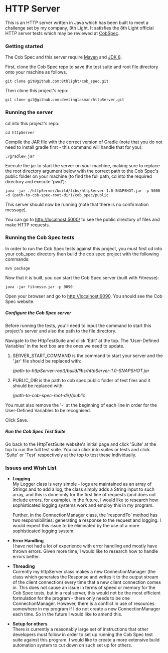 # HTTP Server

This is an HTTP server written in Java which has been built to meet a challenge set by my company, 
8th Light. It satisfies the 8th Light official HTTP server tests which may be reviewed 
at [CobSpec](https://github.com/8thlight/cob_spec).


### Getting started

The Cob Spec and this server require [Maven](https://maven.apache.org/install.html) and 
[JDK 8](https://docs.oracle.com/javase/8/docs/technotes/guides/install/install_overview.html).

First, clone the Cob Spec repo to save the test suite and root file directory onto your machine 
as follows.

    git clone git@github.com:8thlight/cob_spec.git 

Then clone this project's repo:

    git clone git@github.com:devlinglasman/httpServer.git

### Running the server

cd into this project's repo:

    cd httpServer

Compile the JAR file with the correct version of Gradle (note that you do not need to install 
gradle first - this command will handle that for you):

    ./gradlew jar

Execute the jar to start the server on your machine, making sure to replace the root 
directory argument below with the correct path to the Cob Spec's public folder on 
your machine (to find the full path, cd into the required directory and execute 'pwd'):

    java -jar ./httpServer/build/libs/httpServer-1.0-SNAPSHOT.jar -p 5000 -d (path-to-cob-spec-root-dir)/cob_spec/public
   
This server should now be running (note that there is no confirmation message).  

You can go to [http://localhost:5000/](http://localhost:5000) to see the public directory of files and make 
HTTP requests.  

### Running the Cob Spec tests

In order to run the Cob Spec tests against this project, you must first cd into your cob_spec directory
then build the cob spec project with the following commands:

    mvn package

Now that it is built, you can start the Cob Spec server (built with Fitnesse):

    java -jar fitnesse.jar -p 9090

Open your browser and go to [http://localhost:9090](http://localhost:9090/). 
You should see the Cob Spec website.

##### Configure the Cob Spec server

Before running the tests, you'll need to input the command to start this project's server and also the 
path to the file directory.

Navigate to the HttpTestSuite and click 'Edit' at the top. The 'User-Defined Variables' in the text
box are the ones we need to update.

1. SERVER_START_COMMAND is the command to start your server and the '.jar' file should be replaced with:

      *(path-to-httpServer-root)/build/libs/httpServer-1.0-SNAPSHOT.jar*

2. PUBLIC_DIR is the path to cob spec public folder of test files and it should be replaced with:

    *(path-to-cob-spec-root-dir)/public*

You must also remove the '-' at the beginning of each line in order for the User-Defined Variables 
to be recognised.

Click Save.

##### Run the Cob Spec Test Suite

Go back to the HttpTestSuite website's initial page and click 'Suite' at the top to run the full 
test suite. You can click into suites or tests and click 'Suite' or 'Test' respectively at the top to 
test these individually.

### Issues and Wish List

* **Logging**  
My Logger class is very simple - logs are maintained as an array of Strings and to add a log, the class simply adds
a String input to such array, and this is done only for the first line of requests (and does not include errors, 
for example). In the future, I would like to research how sophisticated logging systems work and employ 
this in my program.  

  Further, in the ConnectionManager class, the 'respondTo' method has two responsibilities: generating a response to
the request and logging. I would expect this issue to be eliminated by the use of a more sophisticated
logging system.  

* **Error Handling**  
I have not had a lot of experience with error handling and mostly have thrown errors. Given more time, I would like
to research how to handle errors better.

* **Threading**  
Currently my httpServer class makes a new ConnectionManager (the class which generates the 
Response and writes it to the output stream of the client connection) every time that a new 
client connection comes in. This does not cause an issue in terms of speed or memory for the 
Cob Spec tests, but in a real server, this would not be the most efficient formulation for the 
program - there only needs to be one ConnectionManager. However, there is a conflict in use of 
resources somewhere in my program if I do not create a new ConnectionManager each time. So in the
future I would like to amend this.  

* **Setup for others**  
There is currently a reasonably large set of instructions that other developers must follow in 
order to set up running the Cob Spec test suite against this program. I would like to create a 
more extensive build automation system to cut down on such set up for others.




